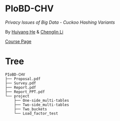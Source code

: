 # PIoBD-CHV
*Privacy Issues of Big Data - Cuckoo Hashing Variants*

By [Huiyang He](https://github.com/keiyou) & [Chenglin Li](https://github.com/yuany3721)



[Course Page](http://home.ustc.edu.cn/~chentang1999/)

# Tree

```
PIoBD-CHV
├── Proposal.pdf
├── Survey.pdf
├── Report.pdf
├── Report_PPT.pdf
└── project
    ├── One-side_multi-tables
    ├── Two-side_multi-tables
    ├── Two_buckets
    └── Load_factor_test
```

